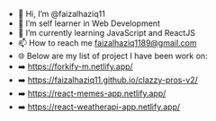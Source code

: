 - 👋 Hi, I’m @faizalhaziq11
- 👀 I’m self learner in Web Development
- 🌱 I’m currently learning JavaScript and ReactJS
- 📫 How to reach me faizalhaziq1189@gmail.com
- 🌐 Below are my list of project I have been work on:
- ➡️ https://forkify-m.netlify.app/
- ➡️ https://faizalhaziq11.github.io/clazzy-pros-v2/
- ➡️ https://react-memes-app.netlify.app/
- ➡️ https://react-weatherapi-app.netlify.app/

<!---
faizalhaziq11/faizalhaziq11 is a ✨ special ✨ repository because its `README.md` (this file) appears on your GitHub profile.
You can click the Preview link to take a look at your changes.
--->
